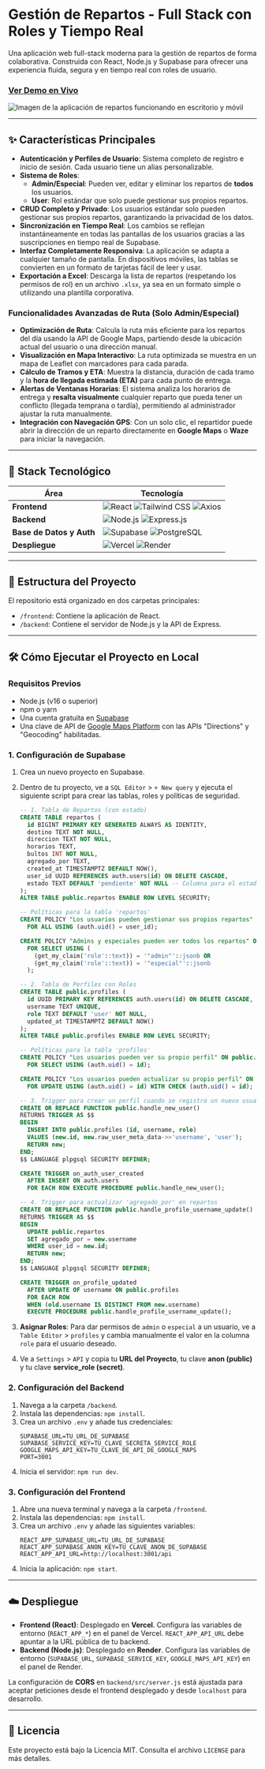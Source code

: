 # Gestión de Repartos - Full Stack con Roles y Tiempo Real

Una aplicación web full-stack moderna para la gestión de repartos de forma colaborativa. Construida con React, Node.js y Supabase para ofrecer una experiencia fluida, segura y en tiempo real con roles de usuario.

### [**Ver Demo en Vivo**](https://nrlsb-excel-reparto1.vercel.app/)

![Imagen de la aplicación de repartos funcionando en escritorio y móvil](https://i.imgur.com/gKk9p3v.jpg)

---

## ✨ Características Principales

-   **Autenticación y Perfiles de Usuario**: Sistema completo de registro e inicio de sesión. Cada usuario tiene un alias personalizable.
-   **Sistema de Roles**:
    -   **Admin/Especial**: Pueden ver, editar y eliminar los repartos de **todos** los usuarios.
    -   **User**: Rol estándar que solo puede gestionar sus propios repartos.
-   **CRUD Completo y Privado**: Los usuarios estándar solo pueden gestionar sus propios repartos, garantizando la privacidad de los datos.
-   **Sincronización en Tiempo Real**: Los cambios se reflejan instantáneamente en todas las pantallas de los usuarios gracias a las suscripciones en tiempo real de Supabase.
-   **Interfaz Completamente Responsiva**: La aplicación se adapta a cualquier tamaño de pantalla. En dispositivos móviles, las tablas se convierten en un formato de tarjetas fácil de leer y usar.
-   **Exportación a Excel**: Descarga la lista de repartos (respetando los permisos de rol) en un archivo `.xlsx`, ya sea en un formato simple o utilizando una plantilla corporativa.

### Funcionalidades Avanzadas de Ruta (Solo Admin/Especial)

-   **Optimización de Ruta**: Calcula la ruta más eficiente para los repartos del día usando la API de Google Maps, partiendo desde la ubicación actual del usuario o una dirección manual.
-   **Visualización en Mapa Interactivo**: La ruta optimizada se muestra en un mapa de Leaflet con marcadores para cada parada.
-   **Cálculo de Tramos y ETA**: Muestra la distancia, duración de cada tramo y la **hora de llegada estimada (ETA)** para cada punto de entrega.
-   **Alertas de Ventanas Horarias**: El sistema analiza los horarios de entrega y **resalta visualmente** cualquier reparto que pueda tener un conflicto (llegada temprana o tardía), permitiendo al administrador ajustar la ruta manualmente.
-   **Integración con Navegación GPS**: Con un solo clic, el repartidor puede abrir la dirección de un reparto directamente en **Google Maps** o **Waze** para iniciar la navegación.

---

## 🚀 Stack Tecnológico

| Área                 | Tecnología                                                                                                                                                            |
| -------------------- | --------------------------------------------------------------------------------------------------------------------------------------------------------------------- |
| **Frontend** | ![React](https://img.shields.io/badge/-React-61DAFB?logo=react&logoColor=white) ![Tailwind CSS](https://img.shields.io/badge/-Tailwind_CSS-38B2AC?logo=tailwind-css&logoColor=white) ![Axios](https://img.shields.io/badge/-Axios-5A29E4?logo=axios&logoColor=white) |
| **Backend** | ![Node.js](https://img.shields.io/badge/-Node.js-339933?logo=node.js&logoColor=white) ![Express.js](https://img.shields.io/badge/-Express.js-000000?logo=express&logoColor=white)      |
| **Base de Datos y Auth** | ![Supabase](https://img.shields.io/badge/-Supabase-3FCF8E?logo=supabase&logoColor=white) ![PostgreSQL](https://img.shields.io/badge/-PostgreSQL-4169E1?logo=postgresql&logoColor=white) |
| **Despliegue** | ![Vercel](https://img.shields.io/badge/-Vercel-000000?logo=vercel&logoColor=white) ![Render](https://img.shields.io/badge/-Render-46E3B7?logo=render&logoColor=white)                     |

---

## 📁 Estructura del Proyecto

El repositorio está organizado en dos carpetas principales:

-   `/frontend`: Contiene la aplicación de React.
-   `/backend`: Contiene el servidor de Node.js y la API de Express.

---

## 🛠️ Cómo Ejecutar el Proyecto en Local

### Requisitos Previos

-   Node.js (v16 o superior)
-   npm o yarn
-   Una cuenta gratuita en [Supabase](https://supabase.com/)
-   Una clave de API de [Google Maps Platform](https://cloud.google.com/maps-platform/) con las APIs "Directions" y "Geocoding" habilitadas.

### 1. Configuración de Supabase

1.  Crea un nuevo proyecto en Supabase.
2.  Dentro de tu proyecto, ve a `SQL Editor` > `+ New query` y ejecuta el siguiente script para crear las tablas, roles y políticas de seguridad.

    ```sql
    -- 1. Tabla de Repartos (con estado)
    CREATE TABLE repartos (
      id BIGINT PRIMARY KEY GENERATED ALWAYS AS IDENTITY,
      destino TEXT NOT NULL,
      direccion TEXT NOT NULL,
      horarios TEXT,
      bultos INT NOT NULL,
      agregado_por TEXT,
      created_at TIMESTAMPTZ DEFAULT NOW(),
      user_id UUID REFERENCES auth.users(id) ON DELETE CASCADE,
      estado TEXT DEFAULT 'pendiente' NOT NULL -- Columna para el estado del reparto
    );
    ALTER TABLE public.repartos ENABLE ROW LEVEL SECURITY;

    -- Políticas para la tabla 'repartos'
    CREATE POLICY "Los usuarios pueden gestionar sus propios repartos" ON public.repartos
      FOR ALL USING (auth.uid() = user_id);

    CREATE POLICY "Admins y especiales pueden ver todos los repartos" ON public.repartos
      FOR SELECT USING (
        (get_my_claim('role'::text)) = '"admin"'::jsonb OR
        (get_my_claim('role'::text)) = '"especial"'::jsonb
      );

    -- 2. Tabla de Perfiles con Roles
    CREATE TABLE public.profiles (
      id UUID PRIMARY KEY REFERENCES auth.users(id) ON DELETE CASCADE,
      username TEXT UNIQUE,
      role TEXT DEFAULT 'user' NOT NULL,
      updated_at TIMESTAMPTZ DEFAULT NOW()
    );
    ALTER TABLE public.profiles ENABLE ROW LEVEL SECURITY;

    -- Políticas para la tabla 'profiles'
    CREATE POLICY "Los usuarios pueden ver su propio perfil" ON public.profiles
      FOR SELECT USING (auth.uid() = id);

    CREATE POLICY "Los usuarios pueden actualizar su propio perfil" ON public.profiles
      FOR UPDATE USING (auth.uid() = id) WITH CHECK (auth.uid() = id);

    -- 3. Trigger para crear un perfil cuando se registra un nuevo usuario
    CREATE OR REPLACE FUNCTION public.handle_new_user()
    RETURNS TRIGGER AS $$
    BEGIN
      INSERT INTO public.profiles (id, username, role)
      VALUES (new.id, new.raw_user_meta_data->>'username', 'user');
      RETURN new;
    END;
    $$ LANGUAGE plpgsql SECURITY DEFINER;

    CREATE TRIGGER on_auth_user_created
      AFTER INSERT ON auth.users
      FOR EACH ROW EXECUTE PROCEDURE public.handle_new_user();

    -- 4. Trigger para actualizar 'agregado_por' en repartos
    CREATE OR REPLACE FUNCTION public.handle_profile_username_update()
    RETURNS TRIGGER AS $$
    BEGIN
      UPDATE public.repartos
      SET agregado_por = new.username
      WHERE user_id = new.id;
      RETURN new;
    END;
    $$ LANGUAGE plpgsql SECURITY DEFINER;

    CREATE TRIGGER on_profile_updated
      AFTER UPDATE OF username ON public.profiles
      FOR EACH ROW
      WHEN (old.username IS DISTINCT FROM new.username)
      EXECUTE PROCEDURE public.handle_profile_username_update();
    ```

3.  **Asignar Roles**: Para dar permisos de `admin` o `especial` a un usuario, ve a `Table Editor` > `profiles` y cambia manualmente el valor en la columna `role` para el usuario deseado.

4.  Ve a `Settings` > `API` y copia tu **URL del Proyecto**, tu clave **anon (public)** y tu clave **service_role (secret)**.

### 2. Configuración del Backend

1.  Navega a la carpeta `/backend`.
2.  Instala las dependencias: `npm install`.
3.  Crea un archivo `.env` y añade tus credenciales:
    ```env
    SUPABASE_URL=TU_URL_DE_SUPABASE
    SUPABASE_SERVICE_KEY=TU_CLAVE_SECRETA_SERVICE_ROLE
    GOOGLE_MAPS_API_KEY=TU_CLAVE_DE_API_DE_GOOGLE_MAPS
    PORT=3001
    ```
4.  Inicia el servidor: `npm run dev`.

### 3. Configuración del Frontend

1.  Abre una nueva terminal y navega a la carpeta `/frontend`.
2.  Instala las dependencias: `npm install`.
3.  Crea un archivo `.env` y añade las siguientes variables:
    ```env
    REACT_APP_SUPABASE_URL=TU_URL_DE_SUPABASE
    REACT_APP_SUPABASE_ANON_KEY=TU_CLAVE_ANON_DE_SUPABASE
    REACT_APP_API_URL=http://localhost:3001/api
    ```
4.  Inicia la aplicación: `npm start`.

---

## ☁️ Despliegue

-   **Frontend (React)**: Desplegado en **Vercel**. Configura las variables de entorno (`REACT_APP_*`) en el panel de Vercel. `REACT_APP_API_URL` debe apuntar a la URL pública de tu backend.
-   **Backend (Node.js)**: Desplegado en **Render**. Configura las variables de entorno (`SUPABASE_URL`, `SUPABASE_SERVICE_KEY`, `GOOGLE_MAPS_API_KEY`) en el panel de Render.

La configuración de **CORS** en `backend/src/server.js` está ajustada para aceptar peticiones desde el frontend desplegado y desde `localhost` para desarrollo.

---

## 📄 Licencia

Este proyecto está bajo la Licencia MIT. Consulta el archivo `LICENSE` para más detalles.
